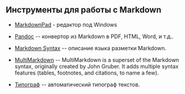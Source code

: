 ## Инструменты для работы с Markdown

* [MarkdownPad](http://markdownpad.com/) - редактор под Windows

* [Pandoc](http://johnmacfarlane.net/pandoc/) -- конвертор из Markdown в PDF, HTML, Word, и т.д..

* [Markdown Syntax](http://daringfireball.net/projects/markdown/) -- описание языка разметки Markdown.

* [MultiMarkdown](http://fletcherpenney.net/multimarkdown/) -- MultiMarkdown is a superset of the Markdown syntax, originally created by John Gruber. It adds multiple syntax features (tables, footnotes, and citations, to name a few).

* [Типограф](http://www.artlebedev.ru/tools/typograf/) -- автоматический типограф текстов.
